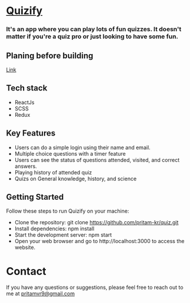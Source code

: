 # [Quizify](https://quizify-by-pritam.netlify.app/)

### It's an app where you can play lots of fun quizzes. It doesn't matter if you're a quiz pro or just looking to have some fun.

## Planing before building

[Link](https://excalidraw.com/#json=ZBLID5QATKE6gaVJLCrzO,GXb5_UwkmvuEyekDCWjqAg)

## Tech stack

- ReactJs
- SCSS
- Redux

## Key Features

- Users can do a simple login using their name and email.
- Multiple choice questions with a timer feature
- Users can see the status of questions attended, visited, and correct answers.
- Playing history of attended quiz
- Quizs on General knowledge, history, and science

## Getting Started

Follow these steps to run Quizify on your machine:

- Clone the repository: git clone https://github.com/pritam-kr/quiz.git
- Install dependencies: npm install
- Start the development server: npm start
- Open your web browser and go to http://localhost:3000 to access the website.
 
# Contact
If you have any questions or suggestions, please feel free to reach out to me at pritamvr9@gmail.com
